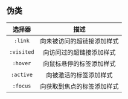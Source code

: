 ## 伪类

|   选择器   |            描述            |
| :--------: | :------------------------: |
|  `:link`   | 向未被访问的超链接添加样式 |
| `:visited` |  向访问过的超链接添加样式  |
|  `:hover`  |  向鼠标悬停的标签添加样式  |
| `:active`  |   向被激活的标签添加样式   |
|  `:focus`  | 向获取到焦点的标签添加样式 |